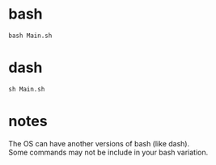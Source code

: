# bash
`bash Main.sh`  

# dash
`sh Main.sh`   

# notes
The OS can have another versions of bash (like dash).  
Some commands may not be include in your bash variation.  
